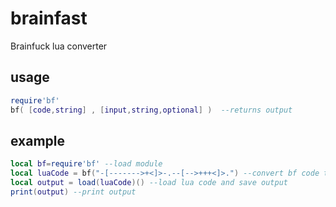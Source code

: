 # brainfast
Brainfuck lua converter

## usage
```lua
require'bf'
bf( [code,string] , [input,string,optional] )  --returns output
```
## example
```lua
local bf=require'bf' --load module
local luaCode = bf("-[------->+<]>-.--[-->+++<]>.") --convert bf code to lua code
local output = load(luaCode)() --load lua code and save output
print(output) --print output
```


